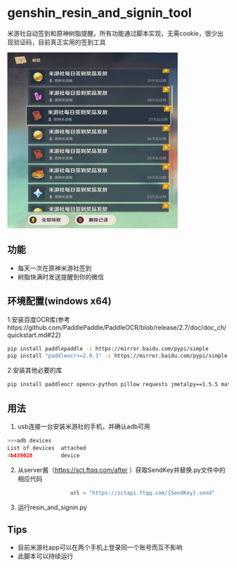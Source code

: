 # genshin_resin_and_signin_tool
米游社自动签到和原神树脂提醒。所有功能通过脚本实现，无需cookie，很少出现验证码，目前真正实用的签到工具

<img src="https://github.com/goldencorner/dataset/blob/main/_images/demo_resin.png" alt="demo_resin" width="388" height="400">

## 功能
- 每天一次在原神米游社签到
- 树脂快满时发送提醒到你的微信
## 环境配置(windows x64)
1.安装百度OCR库(参考https://github.com/PaddlePaddle/PaddleOCR/blob/release/2.7/doc/doc_ch/quickstart.md#22)
```bash
pip install paddlepaddle -i https://mirror.baidu.com/pypi/simple
pip install "paddleocr>=2.0.1" -i https://mirror.baidu.com/pypi/simple
```
2.安装其他必要的库
```bash
pip install paddleocr opencv-python pillow requests jmetalpy==1.5.5 matplotlib tqdm -i https://mirror.baidu.com/pypi/simple
```
## 用法
1. usb连接一台安装米游社的手机，并确认adb可用
```c
>>>adb devices
List of devices  attached
4b439028         device
```
2. 从server酱（https://sct.ftqq.com/after ）获取SendKey并替换.py文件中的相应代码
```python
                    url = "https://sctapi.ftqq.com/{SendKey}.send"
```
3. 运行resin_and_signin.py
## Tips
- 目前米游社app可以在两个手机上登录同一个账号而互不影响
- 此脚本可以持续运行
